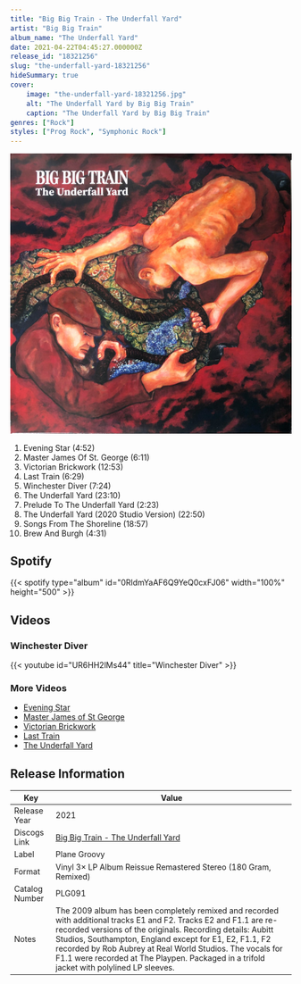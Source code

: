 ```yaml
---
title: "Big Big Train - The Underfall Yard"
artist: "Big Big Train"
album_name: "The Underfall Yard"
date: 2021-04-22T04:45:27.000000Z
release_id: "18321256"
slug: "the-underfall-yard-18321256"
hideSummary: true
cover:
    image: "the-underfall-yard-18321256.jpg"
    alt: "The Underfall Yard by Big Big Train"
    caption: "The Underfall Yard by Big Big Train"
genres: ["Rock"]
styles: ["Prog Rock", "Symphonic Rock"]
---
```


![The Underfall Yard by Big Big Train](the-underfall-yard-18321256.jpg)

<!-- section break -->

1. Evening Star (4:52)
2. Master James Of St. George (6:11)
3. Victorian Brickwork (12:53)
4. Last Train (6:29)
5. Winchester Diver (7:24)
6. The Underfall Yard (23:10)
7. Prelude To The Underfall Yard (2:23)
8. The Underfall Yard (2020 Studio Version) (22:50)
9. Songs From The Shoreline (18:57)
10. Brew And Burgh (4:31)

<!-- section break -->


## Spotify
{{< spotify type="album" id="0RldmYaAF6Q9YeQ0cxFJ06" width="100%" height="500" >}}



## Videos
### Winchester Diver
{{< youtube id="UR6HH2lMs44" title="Winchester Diver" >}}<br>

### More Videos

- [Evening Star](https://www.youtube.com/watch?v=mA2-i3C3P_U)
- [Master James of St George](https://www.youtube.com/watch?v=rCJiLZQPR0Y)
- [Victorian Brickwork](https://www.youtube.com/watch?v=57EYF8MKMjc)
- [Last Train](https://www.youtube.com/watch?v=x3OXfz54gQw)
- [The Underfall Yard](https://www.youtube.com/watch?v=bsg9IbViAdI)


## Release Information
|  Key           | Value                                                |
| ---------------| ---------------------------------------------------- |
| Release Year   | 2021                                   |
| Discogs Link   | [Big Big Train - The Underfall Yard](https://www.discogs.com/release/18321256-Big-Big-Train-The-Underfall-Yard) |
| Label          | Plane Groovy |
| Format         | Vinyl 3× LP Album Reissue Remastered Stereo (180 Gram, Remixed) |
| Catalog Number | PLG091 |
| Notes | The 2009 album has been completely remixed and recorded with additional tracks E1 and F2. Tracks E2 and F1.1 are re-recorded versions of the originals.   Recording details: Aubitt Studios, Southampton, England except for E1, E2, F1.1, F2 recorded by Rob Aubrey at Real World Studios. The vocals for F1.1 were recorded at The Playpen.  Packaged in a trifold jacket with polylined LP sleeves. |